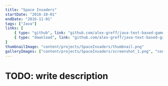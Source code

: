 ```yaml
---
title: "Space Invaders"
startDate: "2016-10-01"
endDate: "2016-11-01"
tags: ["Java"]
links: [
    { type: "github", link: "github.com/alex-greff/java-text-based-game" },
    { type: "download", link: "github.com/alex-greff/java-text-based-game/blob/master/SpaceInvadersAlexG.zip" }
]
thumbnailImage: "content/projects/SpaceInvaders/thumbnail.png"
galleryImages: ["content/projects/SpaceInvaders/screenshot_1.png", "content/projects/SpaceInvaders/screenshot_2.png", "content/projects/SpaceInvaders/screenshot_3.png"]
---
```


# TODO: write description